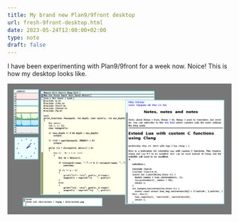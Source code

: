 ```yaml
---
title: My brand new Plan9/9front desktop
url: fresh-9front-desktop.html
date: 2023-05-24T12:00:00+02:00
type: note
draft: false
---
```


I have been experimenting with Plan9/9front for a week now. Noice! This is how
my desktop looks like.

![9front desktop](/assets/notes/9front-desktop.png)

